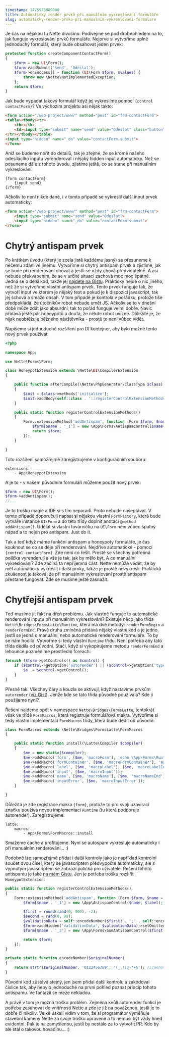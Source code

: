 ```yaml
---
timestamp: 1475925989000
title: Automatický render prvků při manuálním vykreslování formuláře
slug: automaticky-render-prvku-pri-manualnim-vykreslovani-formulare
---
```

Je čas na nějakou tu Nette divočinu. Podívejme se pod drobnohledem na to, jak funguje vykreslování prvků formuláře. Nejprve si vytvoříme úplně jednoduchý formulář, který bude obsahovat jeden prvek:

```php
protected function createComponentContactForm()
{
	$form = new UI\Form();
	$form->addSubmit('send', 'Odeslat');
	$form->onSuccess[] = function (UI\Form $form, $values) {
		throw new \Nette\NotImplementedException;
	};
	return $form;
}
```

Jak bude vypadat takový formulář když jej vykreslíme pomocí `{control contactForm}`? Ve výchozím projektu asi nějak takto:

```html
<form action="/web-project/www/" method="post" id="frm-contactForm">
<table><tbody><tr>
	<th></th>
	<td><input type="submit" name="send" value="Odeslat" class="button"></td>
</tr></tbody></table>
<input type="hidden" name="_do" value="contactForm-submit">
</form>
```

Aniž se budeme nořit do detailů, tak je zřejmé, že se kromě našeho odesílacího inputu vyrenderoval i nějaký hidden input automaticky. Než se posuneme dále z tohoto úvodu, zjistíme ještě, co se stane při manuálním vykreslování:

```latte
{form contactForm}
	{input send}
{/form}
```

Ačkoliv to není nikde dané, i v tomto případě se vykreslil další input prvek automaticky:

```html
<form action="/web-project/www/" method="post" id="frm-contactForm">
	<input type="submit" name="send" value="Odeslat">
	<input type="hidden" name="_do" value="contactForm-submit">
</form>
```

# Chytrý antispam prvek

Po krátkém úvodu (který je zcela jistě každému jasný) se přesuneme k něčemu zdánlivě jinému. Vytvoříme si chytrý antispam prvek a zjistíme, jak se bude při renderování chovat a jestli se vždy chová předvídatelně. A asi nebude překvapením, že se v určité situaci zachová moc moc špatně. Jedná se o delší kód, takže jej [najdete na Gistu](https://gist.github.com/mrtnzlml/95ac7726cf2788d83e3c87bc97dbef3a). Prakticky nejde o nic jiného, než že si vytvoříme vlastní antispam prvek. Tento prvek funguje tak, že vytvoří input ve kterém je nějaký text a pokud je k dispozici javascript, tak jej schová a smaže obsah. V tom případě je kontrola v pořádku, protože tiše předpokládá, že útočníkův robot nebude umět JS. Ačkoliv se to v dnešní době může zdát jako absurdní, tak to pořád funguje velmi dobře. Navíc přidává ještě pár honeypotů a doufá, že někde robot uvízne. Důležité je, že nijak neobtěžuje běžného návštěvníka - prostě to není vůbec vidět.

Napíšeme si jednoduché rozšíření pro DI kontejner, aby bylo možné tento nový prvek používat:

```php
<?php

namespace App;

use Nette\Forms\Form;

class HoneypotExtension extends \Nette\DI\CompilerExtension
{

	public function afterCompile(\Nette\PhpGenerator\ClassType $class)
	{
		$init = $class->methods['initialize'];
		$init->addBody(self::class . '::registerControlExtensionMethods();');
	}

	public static function registerControlExtensionMethods()
	{
		Form::extensionMethod('addAntispam', function (Form $form, $name = 'honeypot', $label = 'Vymažte toto pole') {
			$form[$name . '_1'] = new \App\Forms\AntispamControl($name, $label);
			return $form;
		});
	}

}
```

Toto rozšíření samozřejmě zaregistrujeme v konfiguračním souboru:

```neon
extensions:
	- App\HoneypotExtension
```

A je to - v našem původním formuláři můžeme použít nový prvek:

```php
$form = new UI\Form();
$form->addAntispam();
//...
```

Je to trošku magie a IDE si s tím neporadí. Proto nebude našeptávat. V tomto případě doporučuji napsat si nějakou vlastní `FormFactory`, která bude vytváře instance `UI\Form` a do této třídy doplnit anotaci `@method addAntispam()`. Udělat si vlastní továrničku na `UI\Form` není vůbec špatný nápad a to nejen pro antispam. Just do it.

Tak a teď když máme funkční antispam a honeypoty formuláře, je čas kouknout se co se děje při renderování. Nejdříve automatické - pomocí `{control contactForm}`. Zde není co řešit. Prostě se všechny potřebná políčka vyrenderují a vše je tak, jak by mělo být. A co manuální vykreslování? Zde začíná ta nepříjemná část. Nette nemůže vědět, že by měl automaticky vykreslit i další prvky, takže je prostě nevykreslí. Praktická zkušenost je taková, že při manuálním vykreslování prostě antispam přestane fungovat. Zde se musíme ještě zasnažit.

# Chytřejší antispam prvek

Teď musíme jít fakt na dřeň problému. Jak vlastně funguje to automatické renderování inputu při manuálním vykreslování? Existuje něco jako třída `Nette\Bridges\FormsLatte\Runtime`, která má dvě metody: `renderFormBegin` a `renderFormEnd`. Právě druhá zmíněná přidává nějaký vlastní kód a je jedno, jestli se jedná o manuální, nebo automatické renderování formuláře. To by se nám hodilo. Vytvořme si tedy vlastní `Runtime` třídu. Není potřeba aby tato třída dědila od původní. Stačí, když si vykopírujeme metodu `renderFormEnd` a lehounce pozměníme prostřední foreach:

```php
foreach ($form->getControls() as $control) {
	if ($control->getOption('autorender') || ($control->getOption('type') === 'hidden' && !$control->getOption('rendered'))) {
		$s .= $control->getControl();
	}
}
```

Přesně tak. Všechny čáry a kouzla se aktivují, když nastavíme prvkům `autorender` ([viz Gist](https://gist.github.com/mrtnzlml/95ac7726cf2788d83e3c87bc97dbef3a)). Jenže kde se tato třída původně používala? Kde ji použijeme nyní?

Řešení najdeme opět v namespace `Nette\Bridges\FormsLatte`, tentokrát však ve třídě `FormMacros`, která registruje formulářová makra. Vytvoříme si tedy vlastní implementaci `FormMacros` třídy, která bude dědit od původní:

```php
class FormMacros extends \Nette\Bridges\FormsLatte\FormMacros
{

	public static function install(\Latte\Compiler $compiler)
	{
		$me = new static($compiler);
		$me->addMacro('form', [$me, 'macroForm'], 'echo \App\Forms\Runtime::renderFormEnd(array_pop($this->global->formsStack));');
		$me->addMacro('formContainer', [$me, 'macroFormContainer'], 'array_pop($this->global->formsStack); $formContainer = $_form = end($this->global->formsStack)');
		$me->addMacro('label', [$me, 'macroLabel'], [$me, 'macroLabelEnd'], NULL, self::AUTO_EMPTY);
		$me->addMacro('input', [$me, 'macroInput']);
		$me->addMacro('name', [$me, 'macroName'], [$me, 'macroNameEnd'], [$me, 'macroNameAttr']);
		$me->addMacro('inputError', [$me, 'macroInputError']);
	}

}
```

Důležitá je zde registrace makra `{form}`, protože to pro svojí uzavírací značku používá novou implementaci `Runtime` (tu která podporuje autorender). Zaregistrujeme:

```neon
latte:
	macros:
		- App\Forms\FormMacros::install
```

Smažeme cache a profitujeme. Nyní se autospam vykresluje automaticky i při manuálním renderování... :)

Podobně lze samozřejmě přidat i další kontroly jako je například kontrolní součet dvou čísel, který se javascriptem předvypočte automaticky, ale s vypnutým javascriptem se zobrazí políčka pro uživatele. Řešení tohoto antispamu je také [na mém Gistu](https://gist.github.com/mrtnzlml/961c3e2368e98aaa433e02c6603a5086). Jen je potřeba trošku rozšířit `HoneypotExtension`:

```php
public static function registerControlExtensionMethods()
{
	Form::extensionMethod('addAntispam', function (Form $form, $name = 'honeypot', $label = 'Vymažte toto pole') {
		$form[$name . '_1'] = new \App\AntispamControl($name, $label);

		$first = round(rand(0, 900), -2);
		$second = rand(0, 99);
		$validationData = self::encodeNumber($first) . ';' . self::encodeNumber($second);
		$form->addHidden('validationData', $validationData)->setOmitted(TRUE)->setOption('autorender', TRUE);
		$form[$name . '_3'] = new \App\Forms\SumAntispamControl($first, $second, $validationData);

		return $form;
	});
}

private static function encodeNumber($originalNumber)
{
	return strtr($originalNumber, '0123456789', '(_.!)@-*+&'); //cannot contain ';' character
}
```

Původní kód zůstává stejný, jen jsem přidal další kontrolu a zakódoval číslice tak, aby nebylo jednoduché na první pohled poznat princip tohoto antispamu. Ve fantazii se meze nekladou.

A právě v tom je možná trošku problém. Zejména kvůli autorender funkci je potřeba zasahovat do vnitřností Nette a zde je již na pováženou, jestli je to dobře či nikoliv. Velké úskalí vidím v tom, že si programátor vyměňuje stavební kameny Nette za svoje trošku upravené a to nemusí být vždy hned evidentní. Pak je na zamyšlenou, jestli by nestálo za to vytvořit PR. Kdo by ale stál o takovou hovadinu... :)